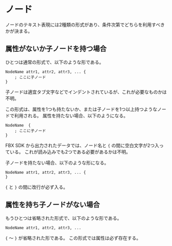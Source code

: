 # ノード

ノードのテキスト表現には2種類の形式があり、条件次第でどちらを利用すべきかが決まる。

## 属性がないか子ノードを持つ場合

ひとつは通常の形式で、以下のような形である。

```text
NodeName attr1, attr2, attr3, ... {
	; ここに子ノード
}
```

子ノードは適宜タブ文字などでインデントされているが、これが必要なものかは不明。

この形式は、属性を1つも持たないか、または子ノードを1つ以上持つようなノードで利用される。
属性を持たない場合、以下のようになる。

```text
NodeName  {
	; ここに子ノード
}
```

FBX SDK から出力されたデータでは、ノード名と `{` の間に空白文字が2つ入っている。
これが読み込みでも2つである必要があるかは不明。

子ノードを持たない場合、以下のような形になる。

```text
NodeName attr1, attr2, attr3, ... {
}
```
`{` と `}` の間に改行が必ず入る。

## 属性を持ち子ノードがない場合

もうひとつは省略された形式で、以下のような形である。

```text
NodeName attr1, attr2, attr3, ...
```

`{` 〜 `}` が省略された形である。
この形式では属性は必ず存在する。
